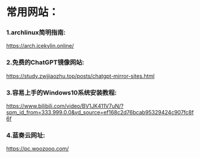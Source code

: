 # 常用网站：
### 1.archlinux简明指南:
https://arch.icekylin.online/
### 2.免费的ChatGPT镜像网站:
<https://study.zwjjiaozhu.top/posts/chatgpt-mirror-sites.html>
### 3.容易上手的Windows10系统安装教程:
<https://www.bilibili.com/video/BV1JK411V7uN/?spm_id_from=333.999.0.0&vd_source=ef168c2d76bcab95329424c907fc8f6f>
### 4.蓝奏云网址:
https://pc.woozooo.com/
